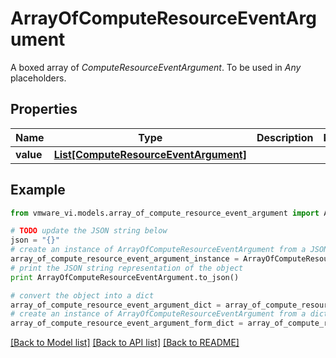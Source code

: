 # ArrayOfComputeResourceEventArgument

A boxed array of *ComputeResourceEventArgument*. To be used in *Any* placeholders. 

## Properties
Name | Type | Description | Notes
------------ | ------------- | ------------- | -------------
**value** | [**List[ComputeResourceEventArgument]**](ComputeResourceEventArgument.md) |  | 

## Example

```python
from vmware_vi.models.array_of_compute_resource_event_argument import ArrayOfComputeResourceEventArgument

# TODO update the JSON string below
json = "{}"
# create an instance of ArrayOfComputeResourceEventArgument from a JSON string
array_of_compute_resource_event_argument_instance = ArrayOfComputeResourceEventArgument.from_json(json)
# print the JSON string representation of the object
print ArrayOfComputeResourceEventArgument.to_json()

# convert the object into a dict
array_of_compute_resource_event_argument_dict = array_of_compute_resource_event_argument_instance.to_dict()
# create an instance of ArrayOfComputeResourceEventArgument from a dict
array_of_compute_resource_event_argument_form_dict = array_of_compute_resource_event_argument.from_dict(array_of_compute_resource_event_argument_dict)
```
[[Back to Model list]](../README.md#documentation-for-models) [[Back to API list]](../README.md#documentation-for-api-endpoints) [[Back to README]](../README.md)



